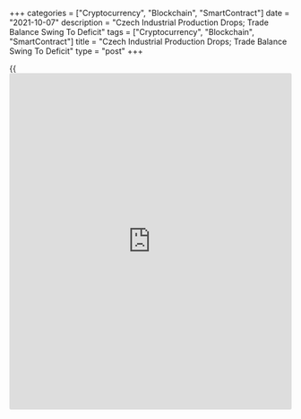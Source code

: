 +++
categories = ["Cryptocurrency", "Blockchain", "SmartContract"]
date = "2021-10-07"
description = "Czech Industrial Production Drops; Trade Balance Swing To Deficit"
tags = ["Cryptocurrency", "Blockchain", "SmartContract"]
title = "Czech Industrial Production Drops; Trade Balance Swing To Deficit"
type = "post"
+++

{{<iframe id="large-banner" src="https://www.bounty.group/#slide=11.0" width="100%" height="600" scrolling="no" style="border: 0px solid rgb(216, 221, 230); border-radius: 3px;">}}

The Czech Republic's industrial production dropped and construction
output increased in June, data from the Czech Statistical Office showed
on Thursday.

Separate data showed that the trade balance swung to deficit in August,
as imports increased more than exports.

Industrial production declined a working-day adjusted 1.4 percent year-
on-year in August, after a 6.8 percent rise in July. Economists had
forecast a 2.6 percent growth.

Manufacturing output fell 1.0 percent yearly in August, while mining and
quarrying output increased 10.2 percent.

Electricity, gas, steam and air conditioning declined 6.6 percent.

On a monthly basis, industrial production fell a seasonally adjusted 3.2
percent in August.

Industrial new orders increased 3.5 percent year-on-year in August.

Construction output rose a working-day adjusted 1.2 percent annually in
August.

On a seasonally adjusted basis, the construction output rose 0.1 percent
monthly in August.

Another report from the Czech statistical office showed that the trade
balance registered a deficit of CZK 28.06 billion in August versus a
surplus of CZK 7.499 billion in the same month last year. Economists had
forecast a deficit of CZK 7.5 billion.

In July, the trade deficit was CZK 8.225 billion.

Exports rose 8.2 percent annually in August and imports grew 22.7
percent.

On a monthly basis, seasonally adjusted exports decreased 5.7 percent in
August and imports fell by 1.5 percent.

For comments and feedback [contact](https://www.playgroundfx.com/contact/): editorial@rtt[news](https://www.letsplayfx.com/blog/forex-news-website/).com

[Economic News][1]

 **What parts of the world are seeing the best (and worst) economic
performances lately? Click[here][2] to check out our [Econ Scorecard][2]
and find out! See up-to-the-moment [ranking](https://www.playgroundfx.com/blog/crypto-exchange-ranking/)s for the best and worst
performers in [GDP][2], [unemployment rate][3], [inflation][4] and much
more.**

   1. www.rtt[news](https://www.letsplayfx.com/blog/forex-news-website/).com/Content/EconomicNews.aspx
   2. www.rtt[news](https://www.letsplayfx.com/blog/forex-news-website/).com/economic-scorecard/world-rank/GDP/highest-performance.aspx
   3. www.rtt[news](https://www.letsplayfx.com/blog/forex-news-website/).com/economic-scorecard/world-rank/unemployment-rate/lowest-performance.aspx
   4. www.rtt[news](https://www.letsplayfx.com/blog/forex-news-website/).com/economic-scorecard/world-rank/CPI/highest-performance.aspx